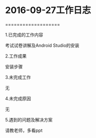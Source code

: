 # 2016-09-27工作日志
===================

1.已完成的工作内容

考试试卷讲解及Android Studio的安装

2.工作成果

安装步骤

3.未完成工作

无
    
4.未完成原因

无

5.遇到的问题及解决方案

请教老师，多看ppt

